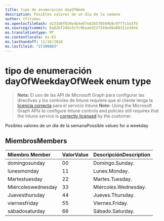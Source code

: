 ```yaml
---
title: tipo de enumeración dayOfWeek
description: Posibles valores de un día de la semana
author: tfitzmac
ms.openlocfilehash: d133d0f020e4b4e07ed26570569b8c97f7c1e3fb
ms.sourcegitcommit: 6a82bf240a3cfc0baabd227349e08a08311e3d44
ms.translationtype: MT
ms.contentlocale: es-ES
ms.lasthandoff: 12/18/2018
ms.locfileid: "27309803"
---
```

# <a name="dayofweek-enum-type"></a><span data-ttu-id="ceff6-103">tipo de enumeración dayOfWeek</span><span class="sxs-lookup"><span data-stu-id="ceff6-103">dayOfWeek enum type</span></span>

> <span data-ttu-id="ceff6-104">**Nota:** El uso de las API de Microsoft Graph para configurar las directivas y los controles de Intune requiere que el cliente tenga la [licencia correcta](https://go.microsoft.com/fwlink/?linkid=839381) para el servicio Intune.</span><span class="sxs-lookup"><span data-stu-id="ceff6-104">**Note:** Using the Microsoft Graph APIs to configure Intune controls and policies still requires that the Intune service is [correctly licensed](https://go.microsoft.com/fwlink/?linkid=839381) by the customer.</span></span>

<span data-ttu-id="ceff6-105">Posibles valores de un día de la semana</span><span class="sxs-lookup"><span data-stu-id="ceff6-105">Possible values for a weekday</span></span>
## <a name="members"></a><span data-ttu-id="ceff6-106">Miembros</span><span class="sxs-lookup"><span data-stu-id="ceff6-106">Members</span></span>
|<span data-ttu-id="ceff6-107">Miembro	</span><span class="sxs-lookup"><span data-stu-id="ceff6-107">Member</span></span>|<span data-ttu-id="ceff6-108">Valor</span><span class="sxs-lookup"><span data-stu-id="ceff6-108">Value</span></span>|<span data-ttu-id="ceff6-109">Descripción</span><span class="sxs-lookup"><span data-stu-id="ceff6-109">Description</span></span>|
|:---|:---|:---|
|<span data-ttu-id="ceff6-110">domingo</span><span class="sxs-lookup"><span data-stu-id="ceff6-110">sunday</span></span>|<span data-ttu-id="ceff6-111">0</span><span class="sxs-lookup"><span data-stu-id="ceff6-111">0</span></span>|<span data-ttu-id="ceff6-112">Domingo.</span><span class="sxs-lookup"><span data-stu-id="ceff6-112">Sunday.</span></span>|
|<span data-ttu-id="ceff6-113">lunes</span><span class="sxs-lookup"><span data-stu-id="ceff6-113">monday</span></span>|<span data-ttu-id="ceff6-114">1</span><span class="sxs-lookup"><span data-stu-id="ceff6-114">1</span></span>|<span data-ttu-id="ceff6-115">Lunes.</span><span class="sxs-lookup"><span data-stu-id="ceff6-115">Monday.</span></span>|
|<span data-ttu-id="ceff6-116">Martes</span><span class="sxs-lookup"><span data-stu-id="ceff6-116">tuesday</span></span>|<span data-ttu-id="ceff6-117">2</span><span class="sxs-lookup"><span data-stu-id="ceff6-117">2</span></span>|<span data-ttu-id="ceff6-118">Martes.</span><span class="sxs-lookup"><span data-stu-id="ceff6-118">Tuesday.</span></span>|
|<span data-ttu-id="ceff6-119">Miércoles</span><span class="sxs-lookup"><span data-stu-id="ceff6-119">wednesday</span></span>|<span data-ttu-id="ceff6-120">3</span><span class="sxs-lookup"><span data-stu-id="ceff6-120">3</span></span>|<span data-ttu-id="ceff6-121">Miércoles.</span><span class="sxs-lookup"><span data-stu-id="ceff6-121">Wednesday.</span></span>|
|<span data-ttu-id="ceff6-122">Jueves</span><span class="sxs-lookup"><span data-stu-id="ceff6-122">thursday</span></span>|<span data-ttu-id="ceff6-123">4</span><span class="sxs-lookup"><span data-stu-id="ceff6-123">4</span></span>|<span data-ttu-id="ceff6-124">Jueves.</span><span class="sxs-lookup"><span data-stu-id="ceff6-124">Thursday.</span></span>|
|<span data-ttu-id="ceff6-125">viernes</span><span class="sxs-lookup"><span data-stu-id="ceff6-125">friday</span></span>|<span data-ttu-id="ceff6-126">5</span><span class="sxs-lookup"><span data-stu-id="ceff6-126">5</span></span>|<span data-ttu-id="ceff6-127">Viernes.</span><span class="sxs-lookup"><span data-stu-id="ceff6-127">Friday.</span></span>|
|<span data-ttu-id="ceff6-128">sábado</span><span class="sxs-lookup"><span data-stu-id="ceff6-128">saturday</span></span>|<span data-ttu-id="ceff6-129">6</span><span class="sxs-lookup"><span data-stu-id="ceff6-129">6</span></span>|<span data-ttu-id="ceff6-130">Sábado.</span><span class="sxs-lookup"><span data-stu-id="ceff6-130">Saturday.</span></span>|



